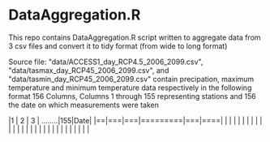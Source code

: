 # DataAggregation.R 

This repo contains DataAggregation.R script written to aggregate data from 3 csv files and convert it to tidy format (from wide to long format)

Source file: "data/ACCESS1_day_RCP4.5_2006_2099.csv", "data/tasmax_day_RCP45_2006_2099.csv", and "data/tasmin_day_RCP45_2006_2099.csv" contain precipation, maximum temperature and minimum temperature data respectively in the following format 156 Columns, Columns 1 through 155 representing stations
and 156 the date on which measurements were taken

|1 | 2 | 3 | ........|155|Date|
|==|===|===|=========|===|====|
|  |   |   |         |   |    |
|  |   |   |         |   |    |
|  |   |   |         |   |    |
|  |   |   |         |   |    |



